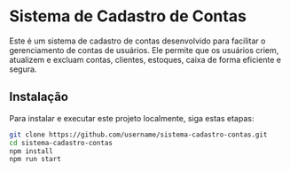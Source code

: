 # Sistema de Cadastro de Contas

Este é um sistema de cadastro de contas desenvolvido para facilitar o gerenciamento de contas de usuários. Ele permite que os usuários criem, atualizem e excluam contas, clientes, estoques, caixa de forma eficiente e segura.

## Instalação

Para instalar e executar este projeto localmente, siga estas etapas:

```bash
git clone https://github.com/username/sistema-cadastro-contas.git
cd sistema-cadastro-contas
npm install
npm run start